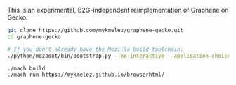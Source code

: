 This is an experimental, B2G-independent reimplementation of Graphene on Gecko.

```bash
git clone https://github.com/mykmelez/graphene-gecko.git
cd graphene-gecko

# If you don't already have the Mozilla build toolchain:
./python/mozboot/bin/bootstrap.py --no-interactive --application-choice=browser

./mach build
./mach run https://mykmelez.github.io/browserhtml/
```
